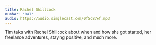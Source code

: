```yaml
---
title: Rachel Shillcock
number: '047'
audio: https://audio.simplecast.com/0f5c87ef.mp3
---
```


Tim talks with Rachel Shillcock about when and how she got started, her freelance adventures, staying positive, and much more.
